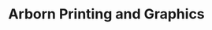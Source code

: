 ---
title: "Arborn Printing and Graphics"
url: /mamaroneck/arborn-printing-and-graphics/
shop: Kopieren
---